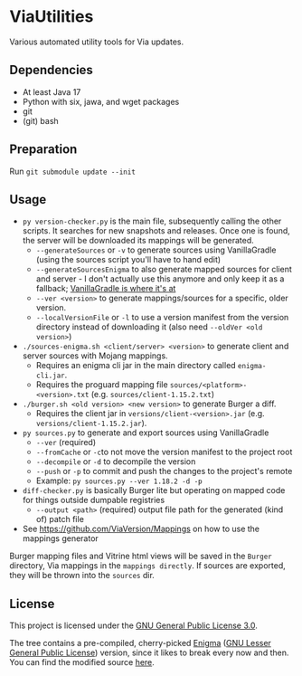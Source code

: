 # ViaUtilities
Various automated utility tools for Via updates.

## Dependencies
* At least Java 17
* Python with six, jawa, and wget packages
* git
* (git) bash

## Preparation
Run `git submodule update --init`

## Usage
- `py version-checker.py` is the main file, subsequently calling the other scripts. It searches for new snapshots and releases. Once one is found, the server will be downloaded its mappings will be generated.
  - `--generateSources` or `-v` to generate sources using VanillaGradle (using the sources script you'll have to hand edit)
  - `--generateSourcesEnigma` to also generate mapped sources for client and server - I don't actually use this anymore and only keep it as a fallback; [VanillaGradle is where it's at](https://github.com/SpongePowered/VanillaGradle)
  - `--ver <version>` to generate mappings/sources for a specific, older version.
  - `--localVersionFile` or `-l` to use a version manifest from the version directory instead of downloading it (also need `--oldVer <old version>`)
- `./sources-enigma.sh <client/server> <version>` to generate client and server sources with Mojang mappings.
  - Requires an enigma cli jar in the main directory called `enigma-cli.jar`.
  - Requires the proguard mapping file `sources/<platform>-<version>.txt` (e.g. `sources/client-1.15.2.txt`)
- `./burger.sh <old version> <new version>` to generate Burger a diff.
  - Requires the client jar in `versions/client-<version>.jar` (e.g. `versions/client-1.15.2.jar`).
- `py sources.py` to generate and export sources using VanillaGradle
  - `--ver` (required)
  - `--fromCache` or `-c`to not move the version manifest to the project root
  - `--decompile` or `-d` to decompile the version
  - `--push` or `-p` to commit and push the changes to the project's remote
  - Example: `py sources.py --ver 1.18.2 -d -p`
- `diff-checker.py` is basically Burger lite but operating on mapped code for things outside dumpable registries
  - `--output <path>` (required) output file path for the generated (kind of) patch file
- See https://github.com/ViaVersion/Mappings on how to use the mappings generator

Burger mapping files and Vitrine html views will be saved in the `Burger` directory, Via mappings in the `mappings directly`. If sources are exported, they will be thrown into the `sources` dir.

## License
This project is licensed under the [GNU General Public License 3.0](https://github.com/KennyTV/ViaUtilities/blob/master/LICENSE).

The tree contains a pre-compiled, cherry-picked [Enigma](https://github.com/FabricMC/Enigma/) ([GNU Lesser General Public License](https://github.com/FabricMC/Enigma/blob/master/LICENSE)) version, since it likes to break every now and then.
You can find the modified source [here](https://github.com/KennyTV/Enigma).
